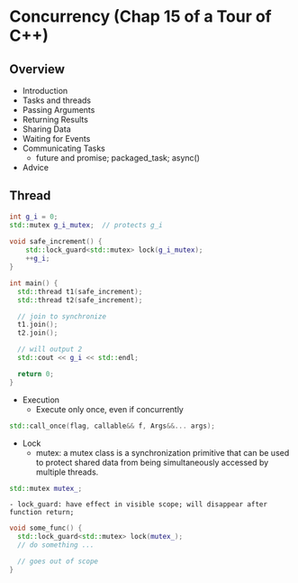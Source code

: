 # Concurrency (Chap 15 of a Tour of C++)

## Overview
- Introduction
- Tasks and threads
- Passing Arguments
- Returning Results
- Sharing Data
- Waiting for Events
- Communicating Tasks
	- future and promise; packaged_task; async()
- Advice

## Thread
```cpp
int g_i = 0;
std::mutex g_i_mutex;  // protects g_i
 
void safe_increment() {
    std::lock_guard<std::mutex> lock(g_i_mutex);
    ++g_i;
}

int main() {
  std::thread t1(safe_increment);
  std::thread t2(safe_increment);

  // join to synchronize
  t1.join();
  t2.join();

  // will output 2
  std::cout << g_i << std::endl;

  return 0;
}
```
- Execution
	- Execute only once, even if concurrently
```cpp
std::call_once(flag, callable&& f, Args&&... args);
```
- Lock
	- mutex: a mutex class is a synchronization primitive that can be used to protect shared data from being simultaneously accessed by multiple threads.
```cpp
std::mutex mutex_;
```
	- lock_guard: have effect in visible scope; will disappear after function return;
```cpp
void some_func() {
  std::lock_guard<std::mutex> lock(mutex_);
  // do something ...

  // goes out of scope
}
```